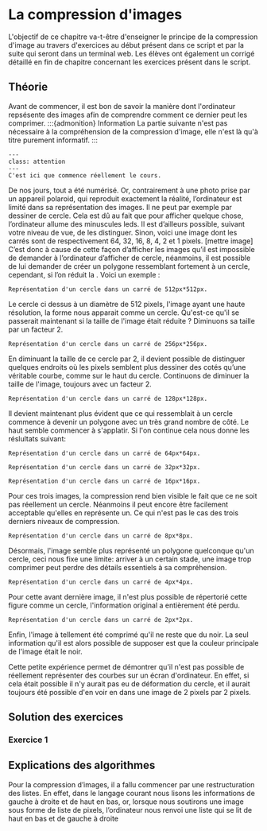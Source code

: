 # La compression d'images
L'objectif de ce chapitre va-t-être d'enseigner le principe de la compression d'image au travers d'exercices au début présent dans ce script et par la suite qui seront dans un terminal web. Les élèves ont également un corrigé détaillé en fin de chapitre concernant les exercices présent dans le script. 
## Théorie
Avant de commencer, il est bon de savoir la manière dont l'ordinateur repsésente des images afin de comprendre comment ce dernier peut les comprimer.
:::{admonition} Information
La partie suivante n'est pas nécessaire à la compréhension de la compression d'image, elle n'est là qu'à titre purement informatif.
:::

```{admonition} Début du cours
---
class: attention
---
C'est ici que commence réellement le cours.
```
De nos jours, tout a été numérisé. Or, contrairement à une photo prise par un appareil polaroid, qui reproduit exactement la réalité, l’ordinateur est limité dans sa représentation des images. Il ne peut par exemple par dessiner de cercle. Cela est dû au fait que pour afficher quelque chose, l’ordinateur allume des minuscules leds. Il est d’ailleurs possible, suivant votre niveau de vue, de les distinguer. Sinon, voici une image dont les carrés sont de respectivement 64, 32, 16, 8, 4, 2 et 1 pixels. [mettre image] C’est donc à cause de cette façon d’afficher les images qu’il est impossible de demander à l’ordinateur d’afficher de cercle, néanmoins, il est possible de lui demander de créer un polygone ressemblant fortement à un cercle, cependant, si l’on réduit la . Voici un exemple :

```{figure} imgs/circle/512x512.png
Représentation d'un cercle dans un carré de 512px*512px.
```
Le cercle ci dessus à un diamètre de 512 pixels, l'image ayant une haute résolution, la forme nous apparait comme un cercle. Qu'est-ce qu'il se passerait maintenant si la taille de  l'image était réduite ? Diminuons sa taille par un facteur 2.

```{figure} imgs/circle/256x256.png
Représentation d'un cercle dans un carré de 256px*256px.
```
En diminuant la taille de ce cercle par 2, il devient possible de distinguer quelques endroits où les pixels semblent plus dessiner des cotés qu’une véritable courbe, comme sur le haut du cercle. Continuons de diminuer la taille de l'image, toujours avec un facteur 2.

```{figure} imgs/circle/128x128.png
Représentation d'un cercle dans un carré de 128px*128px.
```
Il devient maintenant plus évident que ce qui ressemblait à un cercle commence à devenir un polygone avec un très grand nombre de côté. Le haut semble commencer à s'applatir. Si l'on continue cela nous donne les réslultats suivant:

```{figure} imgs/circle/64x64.png
Représentation d'un cercle dans un carré de 64px*64px.
```
```{figure} imgs/circle/32x32.png
Représentation d'un cercle dans un carré de 32px*32px.
```
```{figure} imgs/circle/16x16.png
Représentation d'un cercle dans un carré de 16px*16px.

```
Pour ces trois images, la compression rend bien visible le fait que ce ne soit pas réellement un cercle. Néanmoins il peut encore être facilement acceptable qu'elles en représente un. Ce qui n'est pas le cas des trois derniers niveaux de compression.

```{figure} imgs/circle/8x8.png
Représentation d'un cercle dans un carré de 8px*8px.
```
Désormais, l'image semble plus représenté un polygone quelconque qu'un cercle, ceci nous fixe une limite: arriver à un certain stade, une image trop comprimer peut perdre des détails essentiels à sa compréhension.

```{figure} imgs/circle/4x4.png
Représentation d'un cercle dans un carré de 4px*4px.
```
Pour cette avant dernière image, il n'est plus possible de répertorié cette figure comme un cercle, l'information original a entièrement été perdu.

```{figure} imgs/circle/2x2.png
Représentation d'un cercle dans un carré de 2px*2px.
```
Enfin, l'image à tellement été comprimé qu'il ne reste que du noir. La seul information qu'il est alors possible de supposer est que la couleur principale de l'image était le noir.

Cette petite expérience permet de démontrer qu'il n'est pas possible de réellement représenter des courbes sur un écran d'ordinateur. En effet, si cela était possible il n'y aurait pas eu de déformation du cercle, et il aurait toujours été possible d'en voir en dans une image de 2 pixels par 2 pixels.


## Solution des exercices
### Exercice 1

## Explications des algorithmes
Pour la compression d’images, il a fallu commencer par une restructuration des listes. En effet, dans le langage courant nous lisons les informations de gauche à droite et de haut en bas, or, lorsque nous soutirons une image sous forme de liste de pixels, l’ordinateur nous renvoi une liste qui se lit de haut en bas et de gauche à droite